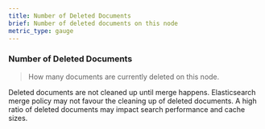 ```yaml
---
title: Number of Deleted Documents
brief: Number of deleted documents on this node
metric_type: gauge
---
```

### Number of Deleted Documents

> How many documents are currently deleted on this node.

Deleted documents are not cleaned up until merge happens. Elasticsearch merge policy may not favour the cleaning up of deleted documents. A high ratio of deleted documents may impact search performance and cache sizes.
